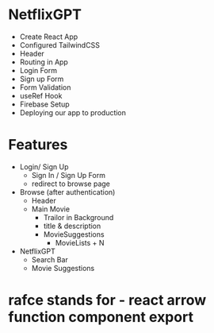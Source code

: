 # NetflixGPT
- Create React App
- Configured TailwindCSS
- Header
- Routing in App
- Login Form
- Sign up Form
- Form Validation
- useRef Hook
- Firebase Setup 
- Deploying our app to production 


# Features
- Login/ Sign Up
    - Sign In / Sign Up Form
    - redirect to browse page
- Browse (after authentication)
    - Header
    - Main Movie
        - Trailor in Background
        - title & description
        - MovieSuggestions
            - MovieLists + N
- NetflixGPT
    - Search Bar
    - Movie Suggestions


# rafce stands for - react arrow function component export
